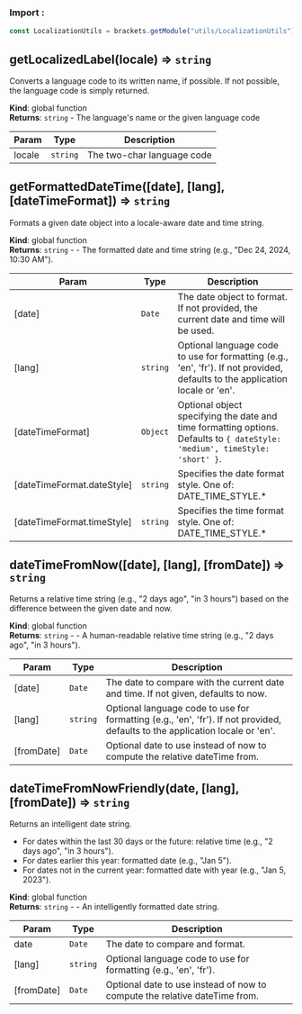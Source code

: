 ### Import :
```js
const LocalizationUtils = brackets.getModule("utils/LocalizationUtils")
```

<a name="getLocalizedLabel"></a>

## getLocalizedLabel(locale) ⇒ <code>string</code>
Converts a language code to its written name, if possible.
If not possible, the language code is simply returned.

**Kind**: global function  
**Returns**: <code>string</code> - The language's name or the given language code  

| Param | Type | Description |
| --- | --- | --- |
| locale | <code>string</code> | The two-char language code |

<a name="getFormattedDateTime"></a>

## getFormattedDateTime([date], [lang], [dateTimeFormat]) ⇒ <code>string</code>
Formats a given date object into a locale-aware date and time string.

**Kind**: global function  
**Returns**: <code>string</code> - - The formatted date and time string (e.g., "Dec 24, 2024, 10:30 AM").  

| Param | Type | Description |
| --- | --- | --- |
| [date] | <code>Date</code> | The date object to format. If not provided, the current date and time will be used. |
| [lang] | <code>string</code> | Optional language code to use for formatting (e.g., 'en', 'fr').                          If not provided, defaults to the application locale or 'en'. |
| [dateTimeFormat] | <code>Object</code> | Optional object specifying the date and time formatting options.                                    Defaults to `{ dateStyle: 'medium', timeStyle: 'short' }`. |
| [dateTimeFormat.dateStyle] | <code>string</code> | Specifies the date format style. One of: DATE_TIME_STYLE.* |
| [dateTimeFormat.timeStyle] | <code>string</code> | Specifies the time format style. One of: DATE_TIME_STYLE.* |

<a name="dateTimeFromNow"></a>

## dateTimeFromNow([date], [lang], [fromDate]) ⇒ <code>string</code>
Returns a relative time string (e.g., "2 days ago", "in 3 hours") based on the difference between the given date and now.

**Kind**: global function  
**Returns**: <code>string</code> - - A human-readable relative time string (e.g., "2 days ago", "in 3 hours").  

| Param | Type | Description |
| --- | --- | --- |
| [date] | <code>Date</code> | The date to compare with the current date and time. If not given, defaults to now. |
| [lang] | <code>string</code> | Optional language code to use for formatting (e.g., 'en', 'fr').                          If not provided, defaults to the application locale or 'en'. |
| [fromDate] | <code>Date</code> | Optional date to use instead of now to compute the relative dateTime from. |

<a name="dateTimeFromNowFriendly"></a>

## dateTimeFromNowFriendly(date, [lang], [fromDate]) ⇒ <code>string</code>
Returns an intelligent date string.
- For dates within the last 30 days or the future: relative time (e.g., "2 days ago", "in 3 hours").
- For dates earlier this year: formatted date (e.g., "Jan 5").
- For dates not in the current year: formatted date with year (e.g., "Jan 5, 2023").

**Kind**: global function  
**Returns**: <code>string</code> - - An intelligently formatted date string.  

| Param | Type | Description |
| --- | --- | --- |
| date | <code>Date</code> | The date to compare and format. |
| [lang] | <code>string</code> | Optional language code to use for formatting (e.g., 'en', 'fr'). |
| [fromDate] | <code>Date</code> | Optional date to use instead of now to compute the relative dateTime from. |


